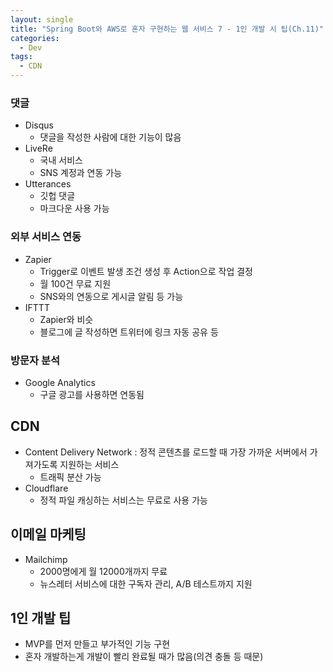 ```yaml
---
layout: single
title: "Spring Boot와 AWS로 혼자 구현하는 웹 서비스 7 - 1인 개발 시 팁(Ch.11)"
categories:
  - Dev
tags:
  - CDN
---
```


### 댓글

- Disqus
  - 댓글을 작성한 사람에 대한 기능이 많음
- LiveRe
  - 국내 서비스
  - SNS 계정과 연동 가능
- Utterances
  - 깃헙 댓글
  - 마크다운 사용 가능

### 외부 서비스 연동

- Zapier
  - Trigger로 이벤트 발생 조건 생성 후 Action으로 작업 결정
  - 월 100건 무료 지원
  - SNS와의 연동으로 게시글 알림 등 가능
- IFTTT
  - Zapier와 비슷
  - 블로그에 글 작성하면 트위터에 링크 자동 공유 등

### 방문자 분석

- Google Analytics
  - 구글 광고를 사용하면 연동됨

## CDN

- Content Delivery Network : 정적 콘텐츠를 로드할 때 가장 가까운 서버에서 가져가도록 지원하는 서비스
  - 트래픽 분산 가능
- Cloudflare
  - 정적 파일 캐싱하는 서비스는 무료로 사용 가능

## 이메일 마케팅

- Mailchimp
  - 2000명에게 월 12000개까지 무료
  - 뉴스레터 서비스에 대한 구독자 관리, A/B 테스트까지 지원

## 1인 개발 팁

- MVP를 먼저 만들고 부가적인 기능 구현
- 혼자 개발하는게 개발이 빨리 완료될 때가 많음(의견 충돌 등 때문)
